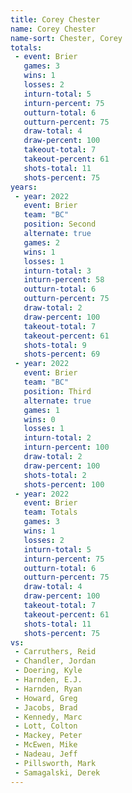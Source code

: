 ```yaml
---
title: Corey Chester
name: Corey Chester
name-sort: Chester, Corey
totals:
 - event: Brier
   games: 3
   wins: 1
   losses: 2
   inturn-total: 5
   inturn-percent: 75
   outturn-total: 6
   outturn-percent: 75
   draw-total: 4
   draw-percent: 100
   takeout-total: 7
   takeout-percent: 61
   shots-total: 11
   shots-percent: 75
years:
 - year: 2022
   event: Brier
   team: "BC"
   position: Second
   alternate: true
   games: 2
   wins: 1
   losses: 1
   inturn-total: 3
   inturn-percent: 58
   outturn-total: 6
   outturn-percent: 75
   draw-total: 2
   draw-percent: 100
   takeout-total: 7
   takeout-percent: 61
   shots-total: 9
   shots-percent: 69
 - year: 2022
   event: Brier
   team: "BC"
   position: Third
   alternate: true
   games: 1
   wins: 0
   losses: 1
   inturn-total: 2
   inturn-percent: 100
   draw-total: 2
   draw-percent: 100
   shots-total: 2
   shots-percent: 100
 - year: 2022
   event: Brier
   team: Totals
   games: 3
   wins: 1
   losses: 2
   inturn-total: 5
   inturn-percent: 75
   outturn-total: 6
   outturn-percent: 75
   draw-total: 4
   draw-percent: 100
   takeout-total: 7
   takeout-percent: 61
   shots-total: 11
   shots-percent: 75
vs:
 - Carruthers, Reid
 - Chandler, Jordan
 - Doering, Kyle
 - Harnden, E.J.
 - Harnden, Ryan
 - Howard, Greg
 - Jacobs, Brad
 - Kennedy, Marc
 - Lott, Colton
 - Mackey, Peter
 - McEwen, Mike
 - Nadeau, Jeff
 - Pillsworth, Mark
 - Samagalski, Derek
---
```


